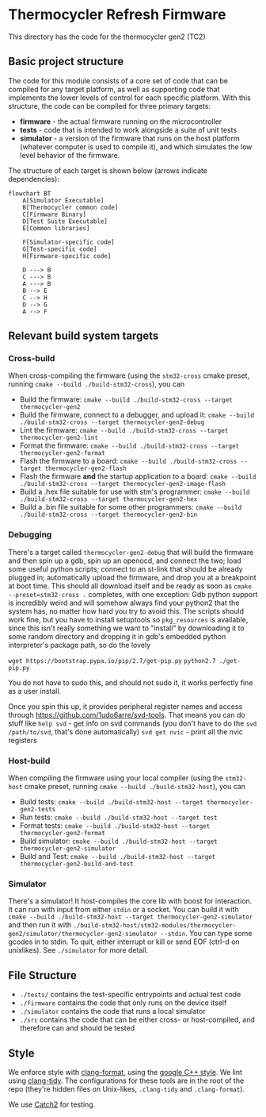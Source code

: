 # Thermocycler Refresh Firmware

This directory has the code for the thermocycler gen2 (TC2)

## Basic project structure

The code for this module consists of a core set of code that can be compiled for any target platform, as well as supporting code that implements the lower levels of control for each specific platform. With this structure, the code can be compiled for three primary targets:

- __firmware__ - the actual firmware running on the microcontroller
- __tests__ - code that is intended to work alongside a suite of unit tests
- __simulator__ - a version of the firmware that runs on the host platform (whatever computer is used to compile it), and which simulates the low level behavior of the firmware.

The structure of each target is shown below (arrows indicate dependencies):

```mermaid
flowchart BT
    A[Simulator Executable]
    B[Thermocycler common code]
    C[Firmware Binary]
    D[Test Suite Executable]
    E[Common libraries]

    F[Simulator-specific code]
    G[Test-specific code]
    H[Firmware-specific code]

    D ---> B
    C ---> B
    A ---> B
    B --> E
    C --> H
    D --> G
    A --> F
```

## Relevant build system targets

### Cross-build
When cross-compiling the firmware (using the `stm32-cross` cmake preset, running `cmake --build ./build-stm32-cross`), you can
- Build the firmware: `cmake --build ./build-stm32-cross --target thermocycler-gen2`
- Build the firmware, connect to a debugger, and upload it: `cmake --build ./build-stm32-cross --target thermocycler-gen2-debug`
- Lint the firmware: `cmake --build ./build-stm32-cross --target thermocycler-gen2-lint`
- Format the firmware: `cmake --build ./build-stm32-cross --target thermocycler-gen2-format`
- Flash the firmware to a board: `cmake --build ./build-stm32-cross --target thermocycler-gen2-flash`
- Flash the firmware __and__ the startup application to a board: `cmake --build ./build-stm32-cross --target thermocycler-gen2-image-flash`
- Build a .hex file suitable for use with stm's programmer: `cmake --build ./build-stm32-cross --target thermocycler-gen2-hex`
- Build a .bin file suitable for some other programmers: `cmake --build ./build-stm32-cross --target thermocycler-gen2-bin`

### Debugging
There's a target called `thermocycler-gen2-debug` that will build the firmware and then spin up a gdb, spin up an openocd, and connect the two; load some useful python scripts; connect to an st-link that should be already plugged in; automatically upload the firmware, and drop you at a breakpoint at boot time. This should all download itself and be ready as soon as `cmake --preset=stm32-cross .` completes, with one exception: Gdb python support is incredibly weird and will somehow always find your python2 that the system has, no matter how hard you try to avoid this. The scripts should work fine, but you have to install setuptools so `pkg_resources` is available, since this isn't really something we want to "install" by downloading it to some random directory and dropping it in gdb's embedded python interpreter's package path, so do the lovely

`wget https://bootstrap.pypa.io/pip/2.7/get-pip.py`
`python2.7 ./get-pip.py`

You do not have to sudo this, and should not sudo it, it works perfectly fine as a user install.

Once you spin this up, it provides peripheral register names and access through https://github.com/1udo6arre/svd-tools.
That means you can do stuff like 
`help svd` - get info on svd commands (you don't have to do the `svd /path/to/svd`, that's done automatically)
`svd get nvic` - print all the nvic registers

### Host-build
When compiling the firmware using your local compiler (using the `stm32-host` cmake preset, running `cmake --build ./build-stm32-host`), you can
- Build tests: `cmake --build ./build-stm32-host --target thermocycler-gen2-tests`
- Run tests: `cmake --build ./build-stm32-host --target test`
- Format tests: `cmake --build ./build-stm32-host --target thermocycler-gen2-format`
- Build simulator: `cmake --build ./build-stm32-host --target thermocycler-gen2-simulator` 
- Build and Test: `cmake --build ./build-stm32-host --target thermocycler-gen2-build-and-test` 

### Simulator
There's a simulator! It host-compiles the core lib with boost for interaction. It can run with input from either `stdin` or a socket. You can build it with `cmake --build ./build-stm32-host --target thermocycler-gen2-simulator` and then run it with `./build-stm32-host/stm32-modules/thermocycler-gen2/simulator/thermocycler-gen2-simulator --stdin`. You can type some gcodes in to stdin. To quit, either interrupt or kill or send EOF (ctrl-d on unixlikes). See `./simulator` for more detail.

## File Structure
- `./tests/` contains the test-specific entrypoints and actual test code
- `./firmware` contains the code that only runs on the device itself
- `./simulator` contains the code that runs a local simulator
- `./src` contains the code that can be either cross- or host-compiled, and therefore can and should be tested

## Style

We enforce style with [clang-format](https://clang.llvm.org/docs/ClangFormat.html), using the [google C++ style](https://google.github.io/styleguide/cppguide.html). We lint using [clang-tidy](https://clang.llvm.org/extra/clang-tidy/). The configurations for these tools are in the root of the repo (they're hidden files on Unix-likes, `.clang-tidy` and `.clang-format`). 

We use [Catch2](https://github.com/catchorg/Catch2) for testing.
